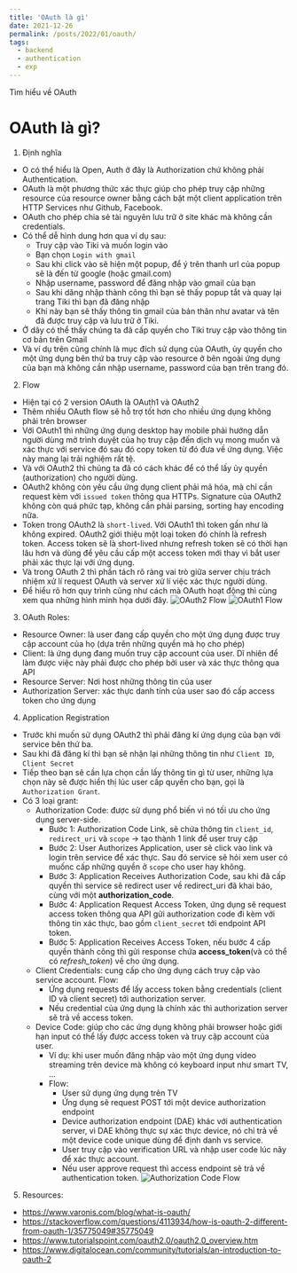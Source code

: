 ```yaml
---
title: 'OAuth là gì'
date: 2021-12-26
permalink: /posts/2022/01/oauth/
tags:
  - backend
  - authentication
  - exp
---
```

Tìm hiểu về OAuth

OAuth là gì?
======

1. Định nghĩa
- O có thể hiểu là Open, Auth ở đây là Authorization chứ không phải Authentication.
- OAuth là một phương thức xác thực giúp cho phép truy cập những resource của resource owner bằng cách bật một client application trên HTTP Services như Github, Facebook.
- OAuth cho phép chia sẻ tài nguyên lưu trữ ở site khác mà không cần credentials.
- Có thể dễ hình dung hơn qua ví dụ sau:
  - Truy cập vào Tiki và muốn login vào
  - Bạn chọn `Login with gmail`
  - Sau khi click vào sẽ hiện một popup, để ý trên thanh url của popup sẽ là đến từ google (hoặc gmail.com)
  - Nhập username, password để đăng nhập vào gmail của bạn
  - Sau khi dăng nhập thành công thì bạn sẽ thấy popup tắt và quay lại trang Tiki thì bạn đã đăng nhập
  - Khi này bạn sẽ thấy thông tin gmail của bản thân như avatar và tên đã được truy cập và lưu trữ ở Tiki.
- Ở dây có thể thấy chúng ta đã cấp quyền cho Tiki truy cập vào thông tin cơ bản trên Gmail
- Và ví dụ trên cũng chính là mục đích sử dụng của OAuth, ủy quyền cho một ứng dụng bên thứ ba truy cập vào resource ở bên ngoài ứng dụng của bạn mà không cần nhập username, password của bạn trên trang đó.

2. Flow
- Hiện tại có 2 version OAuth là OAuth1 và OAuth2
- Thêm nhiều OAuth flow sẽ hỗ trợ tốt hơn cho nhiều ứng dụng không phải trên browser
- Với OAuth1 thì những ứng dụng desktop hay mobile phải hướng dẫn người dùng mở trình duyệt của họ truy cập đến dịch vụ mong muốn và xác thực với service đó sau đó copy token từ đó đưa về ứng dụng. Việc này mang lại trải nghiệm rất tệ.
- Và với OAuth2 thì chúng ta đã có cách khác để có thể lấy ủy quyền (authorization) cho người dùng.
- OAuth2 không còn yêu cầu ứng dụng client phải mã hóa, mà chỉ cần request kèm với `issued token` thông qua HTTPs. Signature của OAuth2 không còn quá phức tạp, không cần phải parsing, sorting hay encoding nữa.
- Token trong OAuth2 là `short-lived`. Với OAuth1 thì token gần như là không expired. OAuth2 giới thiệu một loại token đó chính là refresh token. Access token sẽ là short-lived nhưng refresh token sẽ có thời hạn lâu hơn và dùng để yêu cầu cấp một access token mới thay vì bắt user phải xác thực lại với ứng dụng.
- Và trong OAuth 2 thì phần tách rõ ràng vai trò giữa server chịu trách nhiệm xử lí request OAuth và server xử lí việc xác thực người dùng.
- Để hiểu rõ hơn quy trình cũng như cách mà OAuth hoạt động thì cùng xem qua những hình minh họa dưới đây.
  ![OAuth2 Flow](https://i.stack.imgur.com/Xn4c0.png)
  ![OAuth1 Flow](https://i.stack.imgur.com/UmvA7.png)

3. OAuth Roles:
- Resource Owner: là user đang cấp quyền cho một ứng dụng được truy cập account của họ (dựa trên những quyền mà họ cho phép)
- Client: là ứng dụng đang muốn truy cập account của user. Dĩ nhiên để làm được việc này phải được cho phép bởi user và xác thực thông qua API
- Resource Server: Nơi host những thông tin của user
- Authorization Server: xác thực danh tính của user sao đó cấp access token cho ứng dụng

4. Application Registration
- Trước khi muốn sử dụng OAuth2 thì phải đăng kí ứng dụng của bạn với service bên thứ ba.
- Sau khi đã đăng kí thì bạn sẽ nhận lại những thông tin như `Client ID`, `Client Secret`
- Tiếp theo bạn sẽ cần lựa chọn cần lấy thông tin gì từ user, những lựa chọn này sẽ được hiển thị lúc user cấp quyền cho bạn, gọi là `Authorization Grant`.
- Có 3 loại grant:
  - Authorization Code: được sử dụng phổ biến vì nó tối ưu cho ứng dụng server-side.
    - Bước 1: Authorization Code Link, sẽ chứa thông tin `client_id`, `redirect_uri` và `scope` -> tạo thành 1 link để user truy cập
    - Bước 2: User Authorizes Application, user sẽ click vào link và login trên service để xác thực. Sau đó service sẽ hỏi xem user có muốnc cấp những quyền ở `scope` cho user hay không.
    - Bước 3: Application Receives Authorization Code, sau khi đã cấp quyền thì service sẽ redirect user về redirect_uri đã khai báo, cùng với một **authorization_code**.
    - Bước 4: Application Request Access Token, ứng dụng sẽ request access token thông qua API gửi authorization code đi kèm với thông tin xác thực, bao gồm `client_secret` tới endpoint API token.
    - Bước 5: Application Receives Access Token, nếu bước 4 cấp quyền thành công thì gửi response chứa **access_token**(và có thể có *refresh_token*) về cho ứng dụng.
  - Client Credentials: cung cấp cho ứng dụng cách truy cập vào service account. Flow:
    - Ứng dụng requests để lấy access token bằng credentials (client ID và client secret) tới authorization server.
    - Nếu credential của ứng dụng là chính xác thì authorization server sẽ trả về access token.
  - Device Code: giúp cho các ứng dụng không phải browser hoặc giới hạn input có thể lấy được access token và truy cập account của user.
    - Ví dụ: khi user muốn đăng nhập vào một ứng dụng video streaming trên device mà không có keyboard input như smart TV, ...
    - Flow:
      - User sử dụng ứng dụng trên TV
      - Ứng dụng sẽ request POST tới một device authorization endpoint
      - Device authorization endpoint (DAE) khác với authentication server, vì DAE không thực sự xác thực device, nó chỉ trả về một device code unique dùng để định danh vs service.
      - User truy cập vào verification URL và nhập user code lúc nãy để xác thực account.
      - Nếu user approve request thì access endpoint sẽ trả về authentication token.
  ![Authorization Code Flow](https://assets.digitalocean.com/articles/oauth/auth_code_flow.png)
5. Resources:
- https://www.varonis.com/blog/what-is-oauth/
- https://stackoverflow.com/questions/4113934/how-is-oauth-2-different-from-oauth-1/35775049#35775049
- https://www.tutorialspoint.com/oauth2.0/oauth2.0_overview.htm
- https://www.digitalocean.com/community/tutorials/an-introduction-to-oauth-2

